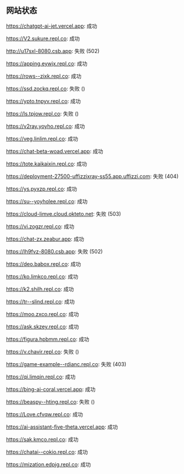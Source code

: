 ## 网站状态
https://chatgpt-ai-jet.vercel.app: 成功

https://V2.sukure.repl.co: 成功

http://u17sxl-8080.csb.app: 失败 (502)

https://apping.eywjx.repl.co: 成功

https://rows--zixk.repl.co: 成功

https://ssd.zockq.repl.co: 失败 ()

https://ypto.tnpyv.repl.co: 成功

https://ls.tpjow.repl.co: 失败 ()

https://v2ray.yoyho.repl.co: 成功

https://veg.linlim.repl.co: 成功

https://chat-beta-woad.vercel.app: 成功

https://tote.kaikaixin.repl.co: 成功

https://deployment-27500-uffizzixray-ss55.app.uffizzi.com: 失败 (404)

https://ys.pyxzp.repl.co: 成功

https://su--yoyholee.repl.co: 成功

https://cloud-limve.cloud.okteto.net: 失败 (503)

https://vi.zogzr.repl.co: 成功

https://chat-zx.zeabur.app: 成功

https://lh9fvz-8080.csb.app: 失败 (502)

https://deo.babox.repl.co: 成功

https://ko.limkco.repl.co: 成功

https://k2.shilh.repl.co: 成功

https://tr--slind.repl.co: 成功

https://moo.zxco.repl.co: 成功

https://ask.skzey.repl.co: 成功

https://figura.hpbmm.repl.co: 成功

https://v.chavir.repl.co: 失败 ()

https://game-example--rdianc.repl.co: 失败 (403)

https://qi.limqin.repl.co: 成功

https://bing-ai-coral.vercel.app: 成功

https://beaspy--hting.repl.co: 失败 ()

https://Love.cfvqw.repl.co: 成功

https://ai-assistant-five-theta.vercel.app: 成功

https://sak.kmco.repl.co: 成功

https://chatai--cokio.repl.co: 成功

https://mization.edpjg.repl.co: 成功

